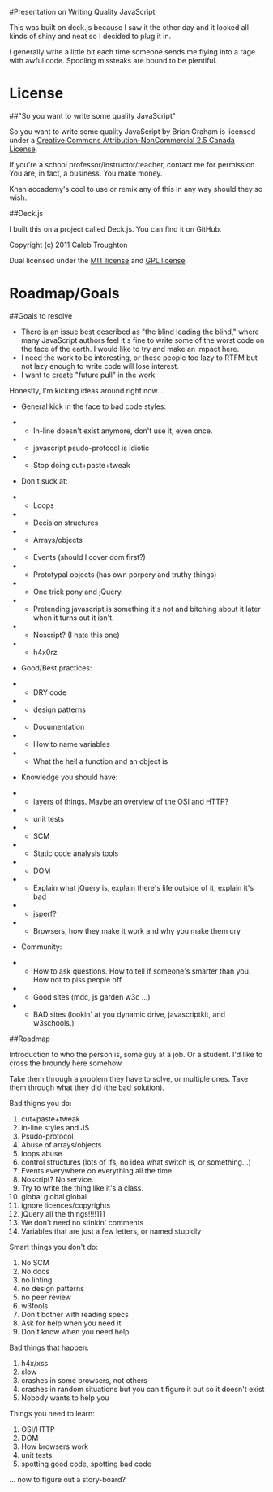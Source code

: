 #Presentation on Writing Quality JavaScript

This was built on deck.js because I saw it the other day and it looked all kinds of shiny and neat so I decided to plug it in.

I generally write a little bit each time someone sends me flying into a rage with awful code. Spooling missteaks are bound to be plentiful.

# License

##"So you want to write some quality JavaScript"

So you want to write some quality JavaScript by Brian Graham is licensed under a [Creative Commons Attribution-NonCommercial 2.5 Canada License](http://creativecommons.org/licenses/by-nc/2.5/ca/).

If you're a school professor/instructor/teacher, contact me for permission. You are, in fact, a business. You make money.

Khan accademy's cool to use or remix any of this in any way should they so wish.

##Deck.js

I built this on a project called Deck.js. You can find it on GitHub.

Copyright (c) 2011 Caleb Troughton

Dual licensed under the [MIT license](https://github.com/imakewebthings/deck.js/blob/master/MIT-license.txt) and [GPL license](https://github.com/imakewebthings/deck.js/blob/master/GPL-license.txt).

# Roadmap/Goals

##Goals to resolve

- There is an issue best described as "the blind leading the blind," where many JavaScript authors feel it's fine to write some of the worst code on the face of the earth. I would like to try and make an impact here.
- I need the work to be interesting, or these people too lazy to RTFM but not lazy enough to write code will lose interest.
- I want to create "future pull" in the work. 

Honestly, I'm kicking ideas around right now...


- General kick in the face to bad code styles:
- - In-line doesn't exist anymore, don't use it, even once.
- - javascript psudo-protocol is idiotic
- - Stop doing cut+paste+tweak


- Don't suck at:
- - Loops
- - Decision structures
- - Arrays/objects
- - Events (should I cover dom first?)
- - Prototypal objects (has own porpery and truthy things)
- - One trick pony and jQuery.
- - Pretending javascript is something it's not and bitching about it later when it turns out it isn't. 
- - Noscript? (I hate this one)
- - h4x0rz


- Good/Best practices:
- - DRY code
- - design patterns
- - Documentation
- - How to name variables
- - What the hell a function and an object is


- Knowledge you should have:
- - layers of things. Maybe an overview of the OSI and HTTP?
- - unit tests
- - SCM
- - Static code analysis tools
- - DOM
- - Explain what jQuery is, explain there's life outside of it, explain it's bad
- - jsperf?
- - Browsers, how they make it work and why you make them cry


- Community:
- - How to ask questions. How to tell if someone's smarter than you. How not to piss people off.
- - Good sites (mdc, js garden w3c ...)
- - BAD sites (lookin' at you dynamic drive, javascriptkit, and w3schools.)


##Roadmap

Introduction to who the person is, some guy at a job. Or a student. I'd like to cross the broundy here somehow.

Take them through a problem they have to solve, or multiple ones. Take them through what they did (the bad solution).

Bad thigns you do:

1. cut+paste+tweak
1. in-line styles and JS
1. Psudo-protocol
1. Abuse of arrays/objects
1. loops abuse
1. control structures (lots of ifs, no idea what switch is, or something...)
1. Events everywhere on everything all the time
1. Noscript? No service.
1. Try to write the thing like it's a class.
1. global global global
1. ignore licences/copyrights
1. jQuery all the things!!!!111
1. We don't need no stinkin' comments
1. Variables that are just a few letters, or named stupidly

Smart things you don't do:

1. No SCM
1. No docs
1. no linting
1. no design patterns
1. no peer review
1. w3fools
1. Don't bother with reading specs
1. Ask for help when you need it
1. Don't know when you need help

Bad things that happen:

1. h4x/xss
1. slow
1. crashes in some browsers, not others
1. crashes in random situations but you can't figure it out so it doesn't exist
1. Nobody wants to help you

Things you need to learn:

1. OSI/HTTP
1. DOM
1. How browsers work
1. unit tests
1. spotting good code, spotting bad code




... now to figure out a story-board?








